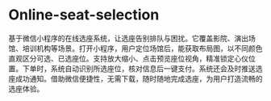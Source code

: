 # Online-seat-selection
基于微信小程序的在线选座系统，让选座告别排队与困扰。它覆盖影院、演出场馆、培训机构等场景。打开小程序，用户定位场馆后，能获取布局图，以不同颜色直观区分可选、已选座位。支持放大缩小、点击预览座位视角，精准锁定心仪位置。下单时，系统自动识别所选座位，核对信息后一键支付。系统还会及时推送选座成功通知。借助微信便捷性，无需下载，随时随地完成选座，为用户打造流畅的选座体验。 
